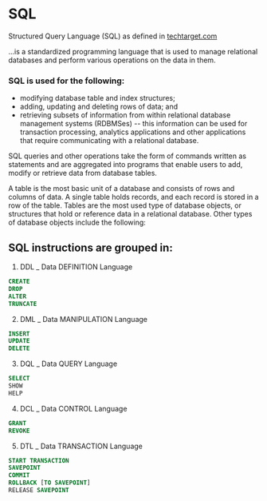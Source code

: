 # SQL
Structured Query Language (SQL) as defined in [techtarget.com](https://www.techtarget.com/searchdatamanagement/definition/SQL)

...is a standardized programming language that is used to manage relational databases and perform various operations on the data in them.
### SQL is used for the following:

- modifying database table and index structures;
- adding, updating and deleting rows of data; and
- retrieving subsets of information from within relational database management systems (RDBMSes) -- this information can be used for transaction processing, analytics applications and other applications that require communicating with a relational database.

SQL queries and other operations take the form of commands written as statements and are aggregated into programs that enable users to add, modify or retrieve data from database tables.

A table is the most basic unit of a database and consists of rows and columns of data. A single table holds records, and each record is stored in a row of the table. Tables are the most used type of database objects, or structures that hold or reference data in a relational database. Other types of database objects include the following:

## SQL instructions are grouped in:
1. DDL _ Data DEFINITION Language
~~~sql
CREATE
DROP
ALTER
TRUNCATE
~~~
2. DML _ Data MANIPULATION Language
~~~sql
INSERT
UPDATE
DELETE
~~~
3. DQL _ Data QUERY Language
~~~sql
SELECT
SHOW
HELP
~~~
4. DCL _ Data CONTROL Language
~~~sql
GRANT
REVOKE
~~~
5. DTL _ Data TRANSACTION Language
~~~sql
START TRANSACTION
SAVEPOINT
COMMIT
ROLLBACK [TO SAVEPOINT]
RELEASE SAVEPOINT
~~~
